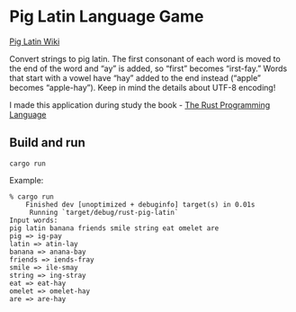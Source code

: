 # Pig Latin Language Game

[Pig Latin Wiki](https://en.wikipedia.org/wiki/Pig_Latin)

Convert strings to pig latin. The first consonant of each word is moved to the end of the word and “ay” is added, so “first” becomes “irst-fay.” Words that start with a vowel have “hay” added to the end instead (“apple” becomes “apple-hay”). Keep in mind the details about UTF-8 encoding!

I made this application during study the book - [The Rust Programming Language](https://doc.rust-lang.org/book)

## Build and run
```shell
cargo run
```

Example: 

```text
% cargo run
    Finished dev [unoptimized + debuginfo] target(s) in 0.01s
     Running `target/debug/rust-pig-latin`
Input words: 
pig latin banana friends smile string eat omelet are
pig => ig-pay
latin => atin-lay
banana => anana-bay
friends => iends-fray
smile => ile-smay
string => ing-stray
eat => eat-hay
omelet => omelet-hay
are => are-hay
```
